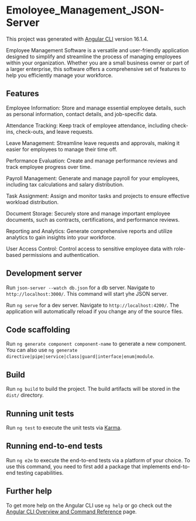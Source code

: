 # Emoloyee_Management_JSON-Server

This project was generated with [Angular CLI](https://github.com/angular/angular-cli) version 16.1.4.

Employee Management Software is a versatile and user-friendly application designed to simplify and streamline the process of managing employees within your organization. Whether you are a small business owner or part of a larger enterprise, this software offers a comprehensive set of features to help you efficiently manage your workforce.

## Features

Employee Information: Store and manage essential employee details, such as personal information, contact details, and job-specific data.

Attendance Tracking: Keep track of employee attendance, including check-ins, check-outs, and leave requests.

Leave Management: Streamline leave requests and approvals, making it easier for employees to manage their time off.

Performance Evaluation: Create and manage performance reviews and track employee progress over time.

Payroll Management: Generate and manage payroll for your employees, including tax calculations and salary distribution.

Task Assignment: Assign and monitor tasks and projects to ensure effective workload distribution.

Document Storage: Securely store and manage important employee documents, such as contracts, certifications, and performance reviews.

Reporting and Analytics: Generate comprehensive reports and utilize analytics to gain insights into your workforce.

User Access Control: Control access to sensitive employee data with role-based permissions and authentication.

## Development server

Run `json-server --watch db.json` for a db server. Navigate to `http://localhost:3000/`. This command will start yhe JSON server.

Run `ng serve` for a dev server. Navigate to `http://localhost:4200/`. The application will automatically reload if you change any of the source files.

## Code scaffolding

Run `ng generate component component-name` to generate a new component. You can also use `ng generate directive|pipe|service|class|guard|interface|enum|module`.

## Build

Run `ng build` to build the project. The build artifacts will be stored in the `dist/` directory.

## Running unit tests

Run `ng test` to execute the unit tests via [Karma](https://karma-runner.github.io).

## Running end-to-end tests

Run `ng e2e` to execute the end-to-end tests via a platform of your choice. To use this command, you need to first add a package that implements end-to-end testing capabilities.

## Further help

To get more help on the Angular CLI use `ng help` or go check out the [Angular CLI Overview and Command Reference](https://angular.io/cli) page.
